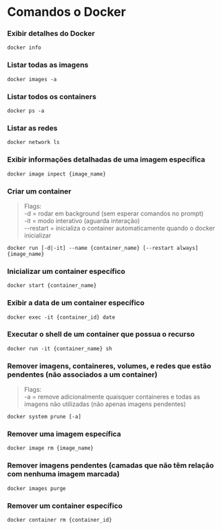 # Comandos o Docker

### Exibir detalhes do Docker
```
docker info
```

### Listar todas as imagens
```
docker images -a
```

### Listar todos os containers
```
docker ps -a
```

### Listar as redes
```
docker network ls
```

### Exibir informações detalhadas de uma imagem específica
```
docker image inpect {image_name}
```

### Criar um container
> Flags:</br>
-d = rodar em background (sem esperar comandos no prompt)</br>
-it = modo interativo (aguarda interação)</br>
--restart = inicializa o container automaticamente quando o docker inicializar
```
docker run [-d|-it] --name {container_name} [--restart always] {image_name}
```

### Inicializar um container específico
```
docker start {container_name}
```

### Exibir a data de um container específico
```
docker exec -it {container_id} date
```

### Executar o shell de um container que possua o recurso
```
docker run -it {container_name} sh
```

### Remover imagens, containeres, volumes, e redes que estão pendentes (não associados a um container)
> Flags:</br>
-a = remove adicionalmente quaisquer containeres e todas as imagens não utilizadas (não apenas imagens pendentes)
```
docker system prune [-a]
```

### Remover uma imagem específica
```
docker image rm {image_name}
```

### Remover imagens pendentes (camadas que não têm relação com nenhuma imagem marcada)
```
docker images purge
```

### Remover um container específico
```
docker container rm {container_id}
```

